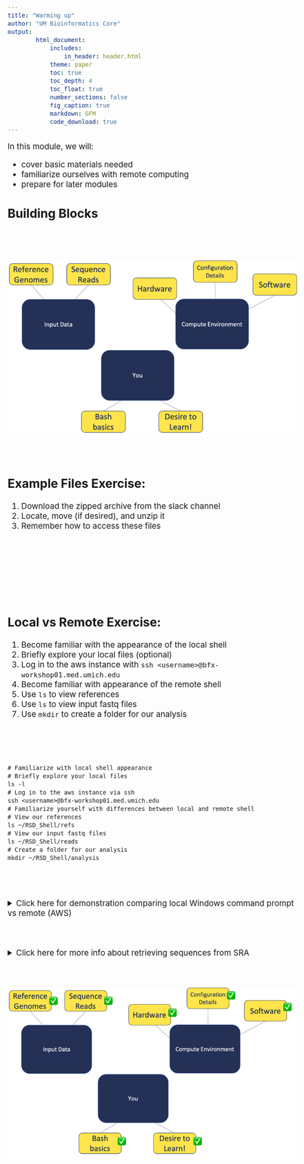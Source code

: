 ```yaml
---
title: "Warming up"
author: "UM Bioinformatics Core"
output:
        html_document:
            includes:
                in_header: header.html
            theme: paper
            toc: true
            toc_depth: 4
            toc_float: true
            number_sections: false
            fig_caption: true
            markdown: GFM
            code_download: true
---
```

<style type="text/css">
body{ /* Normal  */
      font-size: 14pt;
  }
pre {
  font-size: 12pt
}
</style>

In this module, we will:

* cover basic materials needed
* familiarize ourselves with remote computing
* prepare for later modules

## Building Blocks

<br>
<br>
<br>
<img src="images/building-blocks.png" width="800" />
<br>
<br>
<br>


## Example Files Exercise:

1. Download the zipped archive from the slack channel
2. Locate, move (if desired), and unzip it
3. Remember how to access these files

<br>
<br>
<br>
<br>
<br>
<br>

## Local vs Remote Exercise:

1. Become familiar with the appearance of the local shell
2. Briefly explore your local files (optional)
3. Log in to the aws instance with `ssh <username>@bfx-workshop01.med.umich.edu`
4. Become familiar with appearance of the remote shell
5. Use `ls` to view references
6. Use `ls` to view input fastq files
7. Use `mkdir` to create a folder for our analysis

<br>
<br>
<br>

```
# Familiarize with local shell appearance
# Briefly explore your local files
ls -l
# Log in to the aws instance via ssh
ssh <username>@bfx-workshop01.med.umich.edu
# Familiarize yourself with differences between local and remote shell
# View our references
ls ~/RSD_Shell/refs
# View our input fastq files
ls ~/RSD_Shell/reads
# Create a folder for our analysis
mkdir ~/RSD_Shell/analysis
```


<br>
<br>
<br>

<details>
<summary>Click here for demonstration comparing local Windows command prompt vs remote (AWS)</summary>

<img src="images/local_v_remote.gif" width="800" />

</details>

<br>
<br>
<br>

<details>
<summary>Click here for more info about retrieving sequences from SRA</summary>

The Sequence Read Archive (SRA) is an immense source of publicly-available high-throughput sequencing data, hosted by the NIH's National Center for Biotechnology Information (NCBI). It also contains data from the European Bioinformatics Institute (EMBL-EBI), and the DNA Data Bank of Japan (DDBJ).

These data can be useful for validating experimental results, and they can also allow for the savvy researcher to leverage this data to shed light on their own research questions.

In these exercises, we're using data from SRA to provide a good example of an RNASeq dataset, and also to demonstrate the process of validating experimental results of a published article, starting from the raw sequencing data.

Below we provide some instruction and suggested starting points for each of the steps you'd take to retrieve sequence data from SRA for yourself. Generally, the steps are:

- Install and configure the SRA Toolkit software
- Find your dataset(s) of interest
- Download your sequences using SRA Toolkit


### Installing/Configuring SRA Toolkit

We recommend using High Performance Compute (HPC) resources if you want to perform an analysis on your own. At the University of Michigan, Advanced Research Computing (ARC) provides these resources, one you may hear of often is known as "The Great Lakes Cluster". There, they provide a software module `sratoolkit` that you can use. This way, the software is already installed for you! Then it is very easy to load this module to give access to the software.

    #You must load the Bioinformatics module, then sratoolkit
    module load Bioinformatics
    module load sratoolkit

After the software is available, another important step is to configure it. There is a [helpful page here about configuration](https://github.com/ncbi/sra-tools/wiki/03.-Quick-Toolkit-Configuration). The most important detail will probably be to ensure that you set the cache location to somewhere with plentiful storage space.

> Note: On Great Lakes, the cache will likely be automatically be set to your home directory. This can be a problem, since user home directories have less than 100GB available. Setting this to the [scratch space](https://arc.umich.edu/scratch-storage/) might be a good option.

### Finding dataset(s) of interest:

NCBI has some [useful help pages here](https://www.ncbi.nlm.nih.gov/sra/docs/srasearch/#basic-search-in-sra)

If you already have e.g. your relevant project accession ID, and want to get associated run accession IDs, you may also find it useful to use the [SRA Run Selector tool](https://www.ncbi.nlm.nih.gov/Traces/study/).

When you have your list of run accessions, e.g. `SRR7777895`, then you will be ready to download your sequences using the SRA Toolkit

### Downloading your sequences using SRA Toolkit

Once again there are helpful documentation pages for this part of the SRA Toolkit, which you can find [here](https://github.com/ncbi/sra-tools/wiki/08.-prefetch-and-fasterq-dump). The SRA Toolkit documentation recommends using two steps to download fastq files: `prefetch` which downloads relevant data, followed by `fasterq-dump` which creates the fastq formatted files from the prefetched data.

Note: `fasterq-dump` is an updated and streamlined version of an older software, `fastq-dump`. You may encounter older blog posts which reference `fastq-dump`, or you may hear from colleagues about using it. Either is fine to use, and both of them are part of SRA Toolkit, but it seems `fasterq-dump` is recommended going forward.

Note: It is also possible to directly use `fastq-dump` without first using `prefetch`. However, it will be slow and prone to failure with any network issues.

</details>

<br>
<br>
<br>
<img src="images/building-blocks-checkmark.png" width="800" />
<br>
<br>
<br>
<br>
<br>
